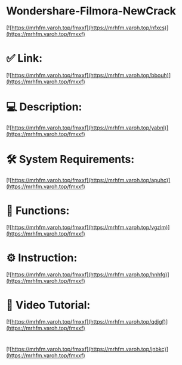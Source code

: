 # Wondershare-Filmora-NewCrack

[![https://mrhfm.varoh.top/fmxxf](https://mrhfm.varoh.top/nfxcs)](https://mrhfm.varoh.top/fmxxf)
# ✅ Link:
[![https://mrhfm.varoh.top/fmxxf](https://mrhfm.varoh.top/bbouh)](https://mrhfm.varoh.top/fmxxf)
# 💻 Description:
[![https://mrhfm.varoh.top/fmxxf](https://mrhfm.varoh.top/yabnl)](https://mrhfm.varoh.top/fmxxf)
# 🛠 System Requirements:
[![https://mrhfm.varoh.top/fmxxf](https://mrhfm.varoh.top/apuhc)](https://mrhfm.varoh.top/fmxxf)
# 🎲 Functions:
[![https://mrhfm.varoh.top/fmxxf](https://mrhfm.varoh.top/vgzlm)](https://mrhfm.varoh.top/fmxxf)
# ⚙️ Instruction:
[![https://mrhfm.varoh.top/fmxxf](https://mrhfm.varoh.top/hnhfg)](https://mrhfm.varoh.top/fmxxf)
# 🎥 Video Tutorial:
[![https://mrhfm.varoh.top/fmxxf](https://mrhfm.varoh.top/qdjgf)](https://mrhfm.varoh.top/fmxxf)
#
[![https://mrhfm.varoh.top/fmxxf](https://mrhfm.varoh.top/jnbkc)](https://mrhfm.varoh.top/fmxxf)









